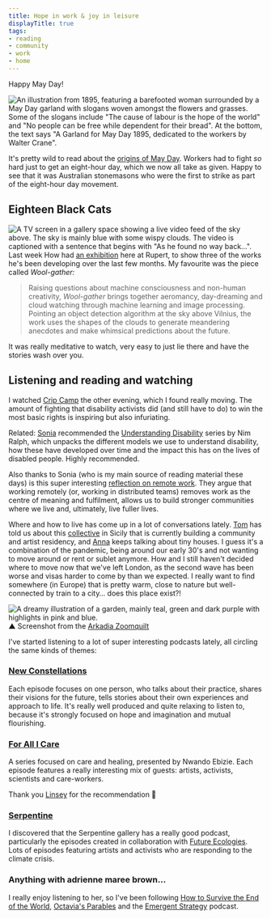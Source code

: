 ```yaml
---
title: Hope in work & joy in leisure
displayTitle: true
tags: 
- reading
- community
- work
- home
---
```


Happy May Day!

![An illustration from 1895, featuring a barefooted woman surrounded by a May Day garland with slogans woven amongst the flowers and grasses. Some of the slogans include "The cause of labour is the hope of the world" and "No people can be free while dependent for their bread". At the bottom, the text says "A Garland for May Day 1895, dedicated to the workers by Walter Crane".](https://d2w9rnfcy7mm78.cloudfront.net/11802761/original_b6b2001dcf51c173c8bf4e5e3a5bbf3d.jpg?1619866643?bc=0)

It's pretty wild to read about the [origins of May Day](https://en.wikipedia.org/wiki/International_Workers%27_Day#Origin). Workers had to fight *so* hard just to get an eight-hour day, which we now all take as given. Happy to see that it was Australian stonemasons who were the first to strike as part of the eight-hour day movement.

## Eighteen Black Cats
![A TV screen in a gallery space showing a live video feed of the sky above. The sky is mainly blue with some wispy clouds. The video is captioned with a sentence that begins with "As he found no way back…".](https://d2w9rnfcy7mm78.cloudfront.net/11802766/original_ae000c8c1d179cb5cd75914c7e1f6b87.jpg?1619866662?bc=0)
Last week How had [an exhibition](https://rupert.lt/ruperts-residencies-howard-melnyczuk-eighteen-black-cats/) here at Rupert, to show three of the works he's been developing over the last few months. My favourite was the piece called *Wool-gather:* 

> Raising questions about machine consciousness and non-human creativity, *Wool-gather* brings together aeromancy, day-dreaming and cloud watching through machine learning and image processing. Pointing an object detection algorithm at the sky above Vilnius, the work uses the shapes of the clouds to generate meandering anecdotes and make whimsical predictions about the future.

It was really meditative to watch, very easy to just lie there and have the stories wash over you.
## Listening and reading and watching

I watched [Crip Camp](https://en.wikipedia.org/wiki/Crip_Camp) the other evening, which I found really moving. The amount of fighting that disability activists did (and still have to do) to win the most basic rights is inspiring but also infuriating.

Related: [Sonia](http://soniaturcotte.com/) recommended the [Understanding Disability](https://www.drakemusic.org/blog/nim-ralph/understanding-disability/) series by Nim Ralph, which unpacks the different models we use to understand disability, how these have developed over time and the impact this has on the lives of disabled people. Highly recommended.

Also thanks to Sonia (who is my main source of reading material these days) is this super interesting [reflection on remote work](https://tinyletter.com/aworkinglibrary/letters/remote-to-who-a-working-letter). They argue that working remotely (or, working in distributed teams) removes work as the centre of meaning and fulfilment, allows us to build stronger communities where we live and, ultimately, live fuller lives.

Where and how to live has come up in a lot of conversations lately. [Tom](https://tomkkemp.com/) has told us about this [collective](https://www.instagram.com/postosegreto.it/) in Sicily that is currently building a community and artist residency, and [Anna](http://www.annareutinger.com/) keeps talking about tiny houses. I guess it's a combination of the pandemic, being around our early 30's and not wanting to move around or rent or sublet anymore. How and I still haven't decided where to move now that we've left London, as the second wave has been worse and visas harder to come by than we expected. I really want to find somewhere (in Europe) that is pretty warm, close to nature but well-connected by train to a city… does this place exist?!

![A dreamy illustration of a garden, mainly teal, green and dark purple with highlights in pink and blue.](https://d2w9rnfcy7mm78.cloudfront.net/11802760/original_15f4a3ba6ba1b415e3be297e40dd040c.jpg?1619866642?bc=0)
▲ Screenshot from the [Arkadia Zoomquilt](http://arkadia.xyz/)

I've started listening to a lot of super interesting podcasts lately, all circling the same kinds of themes:

### [New Constellations](https://newconstellations.co/listen/)

Each episode focuses on one person, who talks about their practice, shares their visions for the future, tells stories about their own experiences and approach to life. It's really well produced and quite relaxing to listen to, because it's strongly focused on hope and imagination and mutual flourishing.

### [For All I Care](https://baltic.art/for-all-i-care)

A series focused on care and healing, presented by Nwando Ebizie. Each episode features a really interesting mix of guests: artists, activists, scientists and care-workers.

Thank you [Linsey](https://www.linseyrendell.com/) for the recommendation 🌸

### [Serpentine](https://www.serpentinegalleries.org/art-and-ideas/?type=all&primary-tag=serpentine-podcast)

I discovered that the Serpentine gallery has a really good podcast, particularly the episodes created in collaboration with [Future Ecologies](https://www.futureecologies.net/). Lots of episodes featuring artists and activists who are responding to the climate crisis.

### Anything with adrienne maree brown…

I really enjoy listening to her, so I've been following [How to Survive the End of the World](https://www.endoftheworldshow.org/), [Octavia's Parables](https://www.readingoctavia.com/) and the [Emergent Strategy](https://podcasts.apple.com/us/podcast/the-emergent-strategy-podcast/id1553479340) podcast.